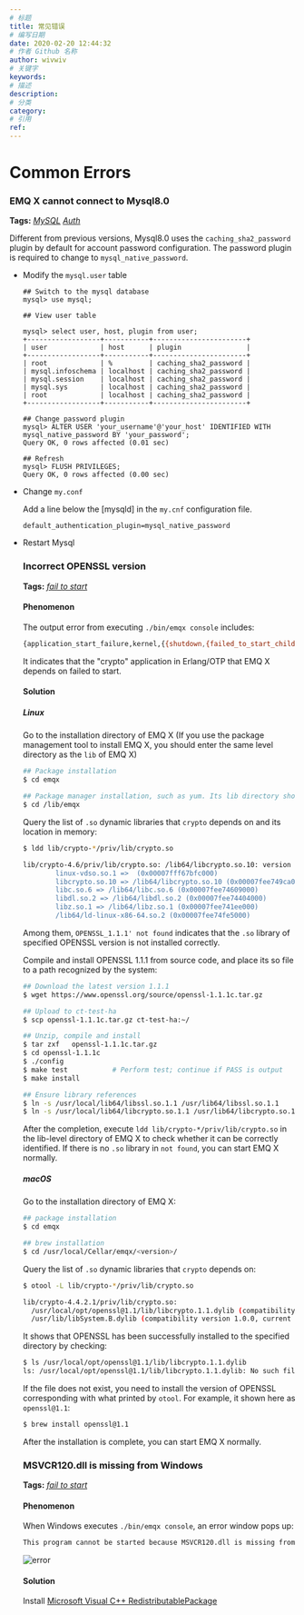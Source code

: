 ```yaml
---
# 标题
title: 常见错误
# 编写日期
date: 2020-02-20 12:44:32
# 作者 Github 名称
author: wivwiv
# 关键字
keywords:
# 描述
description:
# 分类
category:
# 引用
ref:
---
```

# Common Errors
### EMQ X cannot connect to Mysql8.0

**Tags:** [*MySQL*](tags.md#mysql)  [*Auth*](tags.md#auth)


Different from previous versions, Mysql8.0 uses the `caching_sha2_password` plugin by default for account password configuration. The password plugin is required to change to `mysql_native_password`.

- Modify the `mysql.user` table

  ```
  ## Switch to the mysql database
  mysql> use mysql;
  
  ## View user table
  
  mysql> select user, host, plugin from user;
  +------------------+-----------+-----------------------+
  | user             | host      | plugin                |
  +------------------+-----------+-----------------------+
  | root             | %         | caching_sha2_password |
  | mysql.infoschema | localhost | caching_sha2_password |
  | mysql.session    | localhost | caching_sha2_password |
  | mysql.sys        | localhost | caching_sha2_password |
  | root             | localhost | caching_sha2_password |
  +------------------+-----------+-----------------------+
  
  ## Change password plugin
  mysql> ALTER USER 'your_username'@'your_host' IDENTIFIED WITH mysql_native_password BY 'your_password';
  Query OK, 0 rows affected (0.01 sec)
  
  ## Refresh
  mysql> FLUSH PRIVILEGES;
  Query OK, 0 rows affected (0.00 sec)
  ```

- Change `my.conf`

  Add a line below the [mysqld] in the `my.cnf` configuration file.

  ```
  default_authentication_plugin=mysql_native_password
  ```

- Restart Mysql

  ### Incorrect OPENSSL version

  **Tags:** [*fail to start*](tags.md#启动失败)

  #### Phenomenon

  The output error  from executing `./bin/emqx console` includes:

  ```bash
  {application_start_failure,kernel,{{shutdown,{failed_to_start_child,kernel_safe_sup,{on_load_function_failed,crypto}}}, ..}
  ```

  It indicates that the "crypto" application in Erlang/OTP that EMQ X depends on failed to start.

  #### Solution

  ##### Linux

  Go to the installation directory of EMQ X (If you use the package management tool to install EMQ X, you should enter the same level directory as the `lib` of EMQ X)

  ```bash
  ## Package installation
  $ cd emqx
  
  ## Package manager installation, such as yum. Its lib directory should be in /lib/emqx
  $ cd /lib/emqx
  ```

  Query the list of `.so` dynamic libraries that `crypto` depends on and its location in memory:

  ``` bash
  $ ldd lib/crypto-*/priv/lib/crypto.so
  
  lib/crypto-4.6/priv/lib/crypto.so: /lib64/libcrypto.so.10: version `OPENSSL_1.1.1' not found (required by lib/crypto-4.6/priv/lib/crypto.so)
          linux-vdso.so.1 =>  (0x00007fff67bfc000)
          libcrypto.so.10 => /lib64/libcrypto.so.10 (0x00007fee749ca000)
          libc.so.6 => /lib64/libc.so.6 (0x00007fee74609000)
          libdl.so.2 => /lib64/libdl.so.2 (0x00007fee74404000)
          libz.so.1 => /lib64/libz.so.1 (0x00007fee741ee000)
          /lib64/ld-linux-x86-64.so.2 (0x00007fee74fe5000)
  
  ```

  Among them, `OPENSSL_1.1.1' not found` indicates that the `.so` library of specified OPENSSL version is not installed correctly.

  Compile and install OPENSSL 1.1.1 from source code, and place its so file to a path recognized by the system:

  ```bash
  ## Download the latest version 1.1.1
  $ wget https://www.openssl.org/source/openssl-1.1.1c.tar.gz
  
  ## Upload to ct-test-ha
  $ scp openssl-1.1.1c.tar.gz ct-test-ha:~/
  
  ## Unzip, compile and install
  $ tar zxf   openssl-1.1.1c.tar.gz
  $ cd openssl-1.1.1c
  $ ./config
  $ make test   		# Perform test; continue if PASS is output
  $ make install 
  
  ## Ensure library references
  $ ln -s /usr/local/lib64/libssl.so.1.1 /usr/lib64/libssl.so.1.1
  $ ln -s /usr/local/lib64/libcrypto.so.1.1 /usr/lib64/libcrypto.so.1.1
  ```

  After the completion, execute `ldd lib/crypto-*/priv/lib/crypto.so` in the lib-level directory of EMQ X to check whether it can be correctly identified. If there is no `.so` library in `not found`, you can start EMQ X normally.


  ##### macOS

  Go to the installation directory of EMQ X:

  ```bash
  ## package installation
  $ cd emqx
  
  ## brew installation
  $ cd /usr/local/Cellar/emqx/<version>/
  ```

  Query the list of `.so` dynamic libraries that `crypto` depends on:

  ```bash
  $ otool -L lib/crypto-*/priv/lib/crypto.so
  
  lib/crypto-4.4.2.1/priv/lib/crypto.so:
  	/usr/local/opt/openssl@1.1/lib/libcrypto.1.1.dylib (compatibility version 1.1.0, current version 1.1.0)
  	/usr/lib/libSystem.B.dylib (compatibility version 1.0.0, current version 1252.200.5)
  ```

  It shows that OPENSSL has been successfully installed to the specified directory by checking:

  ```bash
  $ ls /usr/local/opt/openssl@1.1/lib/libcrypto.1.1.dylib
  ls: /usr/local/opt/openssl@1.1/lib/libcrypto.1.1.dylib: No such file or directory
  ```

  If the file does not exist, you need to install the version of OPENSSL corresponding with what printed by `otool`. For example, it shown here as `openssl@1.1`:

  ```bash
  $ brew install openssl@1.1
  ```

  After the installation is complete, you can start EMQ X normally.

  ### MSVCR120.dll is missing from Windows

  **Tags:** [*fail to start*](tags.md#启动失败)

  #### Phenomenon

  When Windows executes `./bin/emqx console`, an error window pops up:

  ```bash
  This program cannot be started because MSVCR120.dll is missing from the computer. Please try to reinstall the program to resolve this issue.
  ```

  ![error](D:/emqx/emqx-docs-cn/faq/static/WechatIMG18396.png)

  #### Solution

  Install [Microsoft Visual C++ RedistributablePackage](https://www.microsoft.com/en-us/download/search.aspx?q=redistributable+package.)